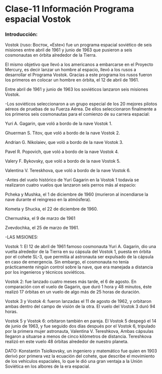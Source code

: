 # Clase-11 Información Programa espacial Vostok

### Introducción:
Vostok (ruso: Восток, «Este») fue un programa espacial soviético de seis misiones entre abril de 1961 y junio de 1963 que pusieron a seis cosmonautas en órbita alrededor de la Tierra.  

El mismo objetivo que llevó a los americanos a embarcarse en el Proyecto Mercury, es decir lanzar un hombre al espacio, llevó a los rusos a desarrollar el Programa Vostok. Gracias a este programa los rusos fueron los primeros en colocar un hombre en órbita, el 12 de abril de 1961.

Entre abril de 1961 y junio de 1963 los soviéticos lanzaron seis misiones Vostok.

-Los soviéticos seleccionaron a un grupo especial de los 20 mejores pilotos aéreos de pruebas de su Fuerza Aérea. De ellos seleccionaron finalmente a los primeros seis cosmonautas para el comienzo de su carrera espacial:

Yuri A. Gagarin, que voló a bordo de la nave Vostok 1.

Ghuerman S. Titov, que voló a bordo de la nave Vostok 2.

Andrian G. Nikolaiev, que voló a bordo de la nave Vostok 3.

Pavel R. Popovich, que voló a bordo de la nave Vostok 4.

Valery F. Bykovsky, que voló a bordo de la nave Vostok 5.

Valentina V. Tereskhova, que voló a bordo de la nave Vostok 6.

-Antes del vuelo histórico de Yuri Gagarin en la Vostok 1 todavía se realizaron cuatro vuelos que lanzaron seis perros más al espacio:

Pcheka y Mushka, el 1 de diciembre de 1960 (murieron al incendiarse la nave durante el reingreso en la atmósfera).

Kometa y Shucka, el 22 de diciembre de 1960.

Chernushka, el 9 de marzo de 1961

Zvevdochka, el 25 de marzo de 1961.

-LAS MISIONES:

Vostok 1: El 12 de abril de 1961 famoso cosmonauta Yuri A. Gagarin, dio una vuelta alrededor de la Tierra en su cápsula del Vostok 1, puesta en órbita por el cohete SL-3, que permitía al astronauta ser expulsado de la cápsula en caso de emergencia. Sin embargo, el cosmonauta no tenía prácticamente ningún control sobre la nave, que era manejada a distancia por los ingenieros y técnicos soviéticos.

Vostok 2: fue lanzado cuatro meses más tarde, el 6 de agosto. En comparación con el vuelo de Gagarin, que duró 1 hora y 48 minutos, éste realizó 17 órbitas en un vuelo de algo más de 25 horas de duración.

Vostok 3 y Vostok 4: fueron lanzadas el 11 de agosto de 1962, y orbitaron ambas dentro del campo de visión de la otra. El vuelo del Vostok 3 duró 94 horas.

Vostok 5 y Vostok 6: orbitaron también en pareja. El Vostok 5 despegó el 14 de junio de 1963, y fue seguido dos días después por el Vostok 6, tripulado por la primera mujer astronauta, Valentina V. Tereshkova, Ambas cápsulas llegaron a situarse a menos de cinco kilómetros de distancia. Tereshkova realizó en este vuelo 48 órbitas alrededor de nuestro planeta.

DATO: Konstantin Tsiolkovsky, un ingeniero y matemático fue quien en 1903 derivó por primera vez la ecuación del cohete, que describe el movimiento de los vehículos espaciales, lo que le dió una gran ventaja a la Unión Soviética en los albores de la era espacial.
